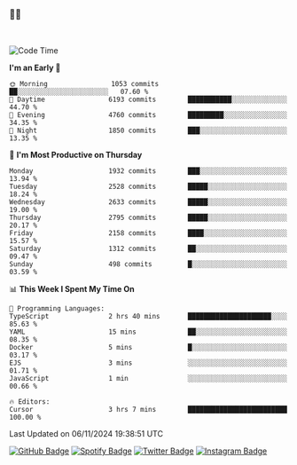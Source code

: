 ### 🤙🍺

<!-- <a href="https://github-readme-stats.vercel.app/api?username=hzak2xx&count_private=true&show_icons=true&theme=dracula">
  <img align="center" src="https://github-readme-stats.vercel.app/api?username=hzak2xx&count_private=true&show_icons=true&theme=dracula" />
</a>
</br> -->
</br>

<!--START_SECTION:waka-->
![Code Time](http://img.shields.io/badge/Code%20Time-3%2C632%20hrs%201%20min-blue)

**I'm an Early 🐤** 

```text
🌞 Morning                1053 commits        ██░░░░░░░░░░░░░░░░░░░░░░░   07.60 % 
🌆 Daytime                6193 commits        ███████████░░░░░░░░░░░░░░   44.70 % 
🌃 Evening                4760 commits        █████████░░░░░░░░░░░░░░░░   34.35 % 
🌙 Night                  1850 commits        ███░░░░░░░░░░░░░░░░░░░░░░   13.35 % 
```
📅 **I'm Most Productive on Thursday** 

```text
Monday                   1932 commits        ███░░░░░░░░░░░░░░░░░░░░░░   13.94 % 
Tuesday                  2528 commits        █████░░░░░░░░░░░░░░░░░░░░   18.24 % 
Wednesday                2633 commits        █████░░░░░░░░░░░░░░░░░░░░   19.00 % 
Thursday                 2795 commits        █████░░░░░░░░░░░░░░░░░░░░   20.17 % 
Friday                   2158 commits        ████░░░░░░░░░░░░░░░░░░░░░   15.57 % 
Saturday                 1312 commits        ██░░░░░░░░░░░░░░░░░░░░░░░   09.47 % 
Sunday                   498 commits         █░░░░░░░░░░░░░░░░░░░░░░░░   03.59 % 
```


📊 **This Week I Spent My Time On** 

```text
💬 Programming Languages: 
TypeScript               2 hrs 40 mins       █████████████████████░░░░   85.63 % 
YAML                     15 mins             ██░░░░░░░░░░░░░░░░░░░░░░░   08.35 % 
Docker                   5 mins              █░░░░░░░░░░░░░░░░░░░░░░░░   03.17 % 
EJS                      3 mins              ░░░░░░░░░░░░░░░░░░░░░░░░░   01.71 % 
JavaScript               1 min               ░░░░░░░░░░░░░░░░░░░░░░░░░   00.66 % 

🔥 Editors: 
Cursor                   3 hrs 7 mins        █████████████████████████   100.00 % 
```


 Last Updated on 06/11/2024 19:38:51 UTC
<!--END_SECTION:waka-->

[![GitHub Badge](https://img.shields.io/badge/GitHub-100000?style=for-the-badge&logo=github&logoColor=white)](https://github.com/hzak2xx)
[![Spotify Badge](https://img.shields.io/badge/Spotify-1ED760?&style=for-the-badge&logo=spotify&logoColor=white)](https://open.spotify.com/user/uf90s6sbbh75a1mt44clkhkvf)
[![Twitter Badge](https://img.shields.io/badge/Twitter-1DA1F2?style=for-the-badge&logo=twitter&logoColor=white)](https://twitter.com/hzak2xx)
[![Instagram Badge](https://img.shields.io/badge/Instagram-E4405F?style=for-the-badge&logo=instagram&logoColor=white)](https://www.instagram.com/hzak2xx/)
